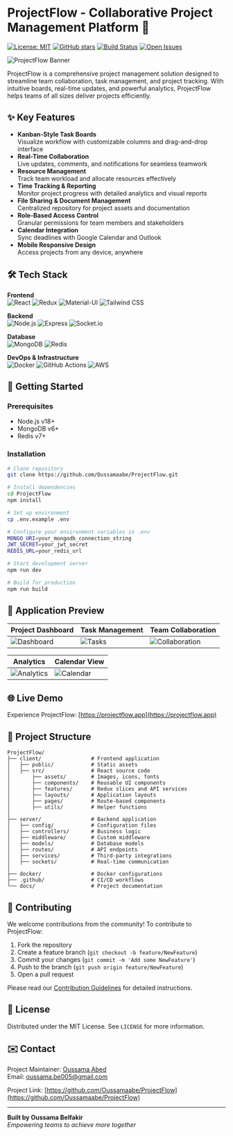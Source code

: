 # ProjectFlow - Collaborative Project Management Platform 🚀

[![License: MIT](https://img.shields.io/badge/License-MIT-yellow.svg)](https://opensource.org/licenses/MIT)
[![GitHub stars](https://img.shields.io/github/stars/Oussamaabe/ProjectFlow?style=social)](https://github.com/Oussamaabe/ProjectFlow/stargazers)
[![Build Status](https://img.shields.io/github/actions/workflow/status/Oussamaabe/ProjectFlow/ci.yml?branch=main)](https://github.com/Oussamaabe/ProjectFlow/actions)
[![Open Issues](https://img.shields.io/github/issues/Oussamaabe/ProjectFlow)](https://github.com/Oussamaabe/ProjectFlow/issues)

![ProjectFlow Banner](https://via.placeholder.com/1200x400/2c3e50/ffffff?text=ProjectFlow+-+Streamline+Your+Workflow)

ProjectFlow is a comprehensive project management solution designed to streamline team collaboration, task management, and project tracking. With intuitive boards, real-time updates, and powerful analytics, ProjectFlow helps teams of all sizes deliver projects efficiently.

## ✨ Key Features

- **Kanban-Style Task Boards**  
  Visualize workflow with customizable columns and drag-and-drop interface
- **Real-Time Collaboration**  
  Live updates, comments, and notifications for seamless teamwork
- **Resource Management**  
  Track team workload and allocate resources effectively
- **Time Tracking & Reporting**  
  Monitor project progress with detailed analytics and visual reports
- **File Sharing & Document Management**  
  Centralized repository for project assets and documentation
- **Role-Based Access Control**  
  Granular permissions for team members and stakeholders
- **Calendar Integration**  
  Sync deadlines with Google Calendar and Outlook
- **Mobile Responsive Design**  
  Access projects from any device, anywhere

## 🛠️ Tech Stack

**Frontend**  
![React](https://img.shields.io/badge/React-20232A?style=for-the-badge&logo=react&logoColor=61DAFB)
![Redux](https://img.shields.io/badge/Redux-593D88?style=for-the-badge&logo=redux&logoColor=white)
![Material-UI](https://img.shields.io/badge/Material--UI-0081CB?style=for-the-badge&logo=mui&logoColor=white)
![Tailwind CSS](https://img.shields.io/badge/Tailwind_CSS-38B2AC?style=for-the-badge&logo=tailwind-css&logoColor=white)

**Backend**  
![Node.js](https://img.shields.io/badge/Node.js-339933?style=for-the-badge&logo=nodedotjs&logoColor=white)
![Express](https://img.shields.io/badge/Express-000000?style=for-the-badge&logo=express&logoColor=white)
![Socket.io](https://img.shields.io/badge/Socket.io-010101?style=for-the-badge&logo=socket.io&logoColor=white)

**Database**  
![MongoDB](https://img.shields.io/badge/MongoDB-47A248?style=for-the-badge&logo=mongodb&logoColor=white)
![Redis](https://img.shields.io/badge/Redis-DC382D?style=for-the-badge&logo=redis&logoColor=white)

**DevOps & Infrastructure**  
![Docker](https://img.shields.io/badge/Docker-2496ED?style=for-the-badge&logo=docker&logoColor=white)
![GitHub Actions](https://img.shields.io/badge/GitHub_Actions-2088FF?style=for-the-badge&logo=github-actions&logoColor=white)
![AWS](https://img.shields.io/badge/AWS-232F3E?style=for-the-badge&logo=amazon-aws&logoColor=white)

## 🚀 Getting Started

### Prerequisites
- Node.js v18+
- MongoDB v6+
- Redis v7+

### Installation
```bash
# Clone repository
git clone https://github.com/Oussamaabe/ProjectFlow.git

# Install dependencies
cd ProjectFlow
npm install

# Set up environment
cp .env.example .env

# Configure your environment variables in .env
MONGO_URI=your_mongodb_connection_string
JWT_SECRET=your_jwt_secret
REDIS_URL=your_redis_url

# Start development server
npm run dev

# Build for production
npm run build
```

## 📸 Application Preview

| Project Dashboard | Task Management | Team Collaboration |
|-------------------|-----------------|-------------------|
| ![Dashboard](https://via.placeholder.com/300x200/3498db/ffffff?text=Project+Dashboard) | ![Tasks](https://via.placeholder.com/300x200/3498db/ffffff?text=Task+Management) | ![Collaboration](https://via.placeholder.com/300x200/3498db/ffffff?text=Team+Collaboration) |

| Analytics | Calendar View |
|-----------|---------------|
| ![Analytics](https://via.placeholder.com/300x200/3498db/ffffff?text=Project+Analytics) | ![Calendar](https://via.placeholder.com/300x200/3498db/ffffff?text=Calendar+View) |

## 🌐 Live Demo

Experience ProjectFlow: [https://projectflow.app](https://projectflow.app)  

## 🧩 Project Structure

```
ProjectFlow/
├── client/                # Frontend application
│   ├── public/            # Static assets
│   ├── src/               # React source code
│       ├── assets/        # Images, icons, fonts
│       ├── components/    # Reusable UI components
│       ├── features/      # Redux slices and API services
│       ├── layouts/       # Application layouts
│       ├── pages/         # Route-based components
│       ├── utils/         # Helper functions
│
├── server/                # Backend application
│   ├── config/            # Configuration files
│   ├── controllers/       # Business logic
│   ├── middleware/        # Custom middleware
│   ├── models/            # Database models
│   ├── routes/            # API endpoints
│   ├── services/          # Third-party integrations
│   ├── sockets/           # Real-time communication
│
├── docker/                # Docker configurations
├── .github/               # CI/CD workflows
└── docs/                  # Project documentation
```

## 🤝 Contributing

We welcome contributions from the community! To contribute to ProjectFlow:

1. Fork the repository
2. Create a feature branch (`git checkout -b feature/NewFeature`)
3. Commit your changes (`git commit -m 'Add some NewFeature'`)
4. Push to the branch (`git push origin feature/NewFeature`)
5. Open a pull request

Please read our [Contribution Guidelines](CONTRIBUTING.md) for detailed instructions.

## 📜 License

Distributed under the MIT License. See `LICENSE` for more information.

## ✉️ Contact

Project Maintainer: [Oussama Abed](https://github.com/Oussamaabe)  
Email: oussama.be005@gmail.com

Project Link: [https://github.com/Oussamaabe/ProjectFlow](https://github.com/Oussamaabe/ProjectFlow)

---

**Built by Oussama Belfakir**  
*Empowering teams to achieve more together*
